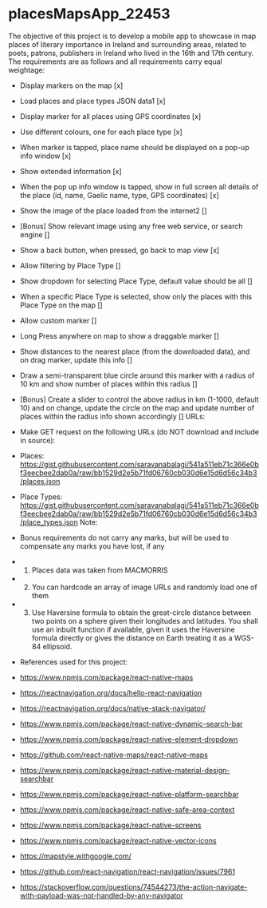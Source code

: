 # placesMapsApp_22453

The objective of this project is to develop a mobile app to showcase in map places of literary importance in Ireland and surrounding areas, related to poets, patrons, publishers in Ireland who lived in the 16th and 17th century. The requirements are as follows and all requirements carry equal weightage:

- Display markers on the map [x] 
- Load places and place types JSON data1 [x]  
- Display marker for all places using GPS coordinates [x]  
- Use different colours, one for each place type [x] 
- When marker is tapped, place name should be displayed on a pop-up info window [x]
- Show extended information [x]
- When the pop up info window is tapped, show in full screen all details of the place (id, name, Gaelic name, type, GPS coordinates) [x]
- Show the image of the place loaded from the internet2 []
- [Bonus] Show relevant image using any free web service, or search engine []
- Show a back button, when pressed, go back to map view [x]
- Allow filtering by Place Type []
- Show dropdown for selecting Place Type, default value should be all []
- When a specific Place Type is selected, show only the places with this Place Type on the map []
- Allow custom marker []
- Long Press anywhere on map to show a draggable marker []
- Show distances to the nearest place (from the downloaded data), and on drag marker, update this info []
- Draw a semi-transparent blue circle around this marker with a radius of 10 km and show number of places within this radius []
- [Bonus] Create a slider to control the above radius in km (1-1000, default 10) and on change, update the circle on the map and update number of places within the radius info shown accordingly []
URLs:

- Make GET request on the following URLs (do NOT download and include in source):

- Places: https://gist.githubusercontent.com/saravanabalagi/541a511eb71c366e0bf3eecbee2dab0a/raw/bb1529d2e5b71fd06760cb030d6e15d6d56c34b3/places.json
- Place Types: https://gist.githubusercontent.com/saravanabalagi/541a511eb71c366e0bf3eecbee2dab0a/raw/bb1529d2e5b71fd06760cb030d6e15d6d56c34b3/place_types.json
Note:

- Bonus requirements do not carry any marks, but will be used to compensate any marks you have lost, if any

- 1. Places data was taken from MACMORRIS

- 2. You can hardcode an array of image URLs and randomly load one of them

- 3. Use Haversine formula to obtain the great-circle distance between two points on a sphere given their longitudes and latitudes. You shall use an inbuilt function if available, given it uses the Haversine formula directly or gives the distance on Earth treating it as a WGS-84 ellipsoid.


- References used for this project:
- https://www.npmjs.com/package/react-native-maps
- https://reactnavigation.org/docs/hello-react-navigation
- https://reactnavigation.org/docs/native-stack-navigator/
- https://www.npmjs.com/package/react-native-dynamic-search-bar
- https://www.npmjs.com/package/react-native-element-dropdown
- https://github.com/react-native-maps/react-native-maps
- https://www.npmjs.com/package/react-native-material-design-searchbar
- https://www.npmjs.com/package/react-native-platform-searchbar
- https://www.npmjs.com/package/react-native-safe-area-context
- https://www.npmjs.com/package/react-native-screens
- https://www.npmjs.com/package/react-native-vector-icons
- https://mapstyle.withgoogle.com/
- https://github.com/react-navigation/react-navigation/issues/7961
- https://stackoverflow.com/questions/74544273/the-action-navigate-with-payload-was-not-handled-by-any-navigator

